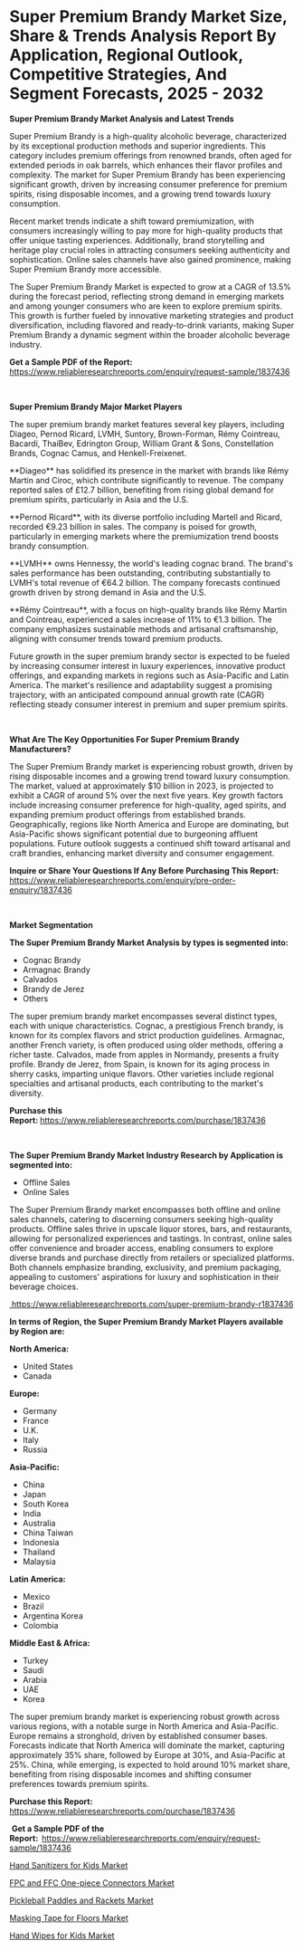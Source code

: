 <p><h1>Super Premium Brandy Market Size, Share & Trends Analysis Report By Application, Regional Outlook, Competitive Strategies, And Segment Forecasts, 2025 - 2032</h1></p><p><strong>Super Premium Brandy Market Analysis and Latest Trends</strong></p>
<p><p>Super Premium Brandy is a high-quality alcoholic beverage, characterized by its exceptional production methods and superior ingredients. This category includes premium offerings from renowned brands, often aged for extended periods in oak barrels, which enhances their flavor profiles and complexity. The market for Super Premium Brandy has been experiencing significant growth, driven by increasing consumer preference for premium spirits, rising disposable incomes, and a growing trend towards luxury consumption.</p><p>Recent market trends indicate a shift toward premiumization, with consumers increasingly willing to pay more for high-quality products that offer unique tasting experiences. Additionally, brand storytelling and heritage play crucial roles in attracting consumers seeking authenticity and sophistication. Online sales channels have also gained prominence, making Super Premium Brandy more accessible.</p><p>The Super Premium Brandy Market is expected to grow at a CAGR of 13.5% during the forecast period, reflecting strong demand in emerging markets and among younger consumers who are keen to explore premium spirits. This growth is further fueled by innovative marketing strategies and product diversification, including flavored and ready-to-drink variants, making Super Premium Brandy a dynamic segment within the broader alcoholic beverage industry.</p></p>
<p><strong>Get a Sample PDF of the Report:&nbsp;</strong> <a href="https://www.reliableresearchreports.com/enquiry/request-sample/1837436?utm_campaign=38&utm_medium=2&utm_source=Github&utm_content=ia&utm_term=10022025&utm_id=super-premium-brandy">https://www.reliableresearchreports.com/enquiry/request-sample/1837436</a></p>
<p>&nbsp;</p>
<p><strong>Super Premium Brandy Major Market Players</strong></p>
<p><p>The super premium brandy market features several key players, including Diageo, Pernod Ricard, LVMH, Suntory, Brown-Forman, Rémy Cointreau, Bacardi, ThaiBev, Edrington Group, William Grant & Sons, Constellation Brands, Cognac Camus, and Henkell-Freixenet. </p><p>**Diageo** has solidified its presence in the market with brands like Rémy Martin and Ciroc, which contribute significantly to revenue. The company reported sales of £12.7 billion, benefiting from rising global demand for premium spirits, particularly in Asia and the U.S.</p><p>**Pernod Ricard**, with its diverse portfolio including Martell and Ricard, recorded €9.23 billion in sales. The company is poised for growth, particularly in emerging markets where the premiumization trend boosts brandy consumption.</p><p>**LVMH** owns Hennessy, the world's leading cognac brand. The brand's sales performance has been outstanding, contributing substantially to LVMH's total revenue of €64.2 billion. The company forecasts continued growth driven by strong demand in Asia and the U.S.</p><p>**Rémy Cointreau**, with a focus on high-quality brands like Rémy Martin and Cointreau, experienced a sales increase of 11% to €1.3 billion. The company emphasizes sustainable methods and artisanal craftsmanship, aligning with consumer trends toward premium products.</p><p>Future growth in the super premium brandy sector is expected to be fueled by increasing consumer interest in luxury experiences, innovative product offerings, and expanding markets in regions such as Asia-Pacific and Latin America. The market's resilience and adaptability suggest a promising trajectory, with an anticipated compound annual growth rate (CAGR) reflecting steady consumer interest in premium and super premium spirits.</p></p>
<p>&nbsp;</p>
<p><strong>What Are The Key Opportunities For Super Premium Brandy Manufacturers?</strong></p>
<p><p>The Super Premium Brandy market is experiencing robust growth, driven by rising disposable incomes and a growing trend toward luxury consumption. The market, valued at approximately $10 billion in 2023, is projected to exhibit a CAGR of around 5% over the next five years. Key growth factors include increasing consumer preference for high-quality, aged spirits, and expanding premium product offerings from established brands. Geographically, regions like North America and Europe are dominating, but Asia-Pacific shows significant potential due to burgeoning affluent populations. Future outlook suggests a continued shift toward artisanal and craft brandies, enhancing market diversity and consumer engagement.</p></p>
<p><strong>Inquire or Share Your Questions If Any Before Purchasing This Report:</strong> <a href="https://www.reliableresearchreports.com/enquiry/pre-order-enquiry/1837436?utm_campaign=38&utm_medium=2&utm_source=Github&utm_content=ia&utm_term=10022025&utm_id=super-premium-brandy">https://www.reliableresearchreports.com/enquiry/pre-order-enquiry/1837436</a></p>
<p>&nbsp;</p>
<p><strong>Market Segmentation</strong></p>
<p><strong>The Super Premium Brandy Market Analysis by types is segmented into:</strong></p>
<p><ul><li>Cognac Brandy</li><li>Armagnac Brandy</li><li>Calvados</li><li>Brandy de Jerez</li><li>Others</li></ul></p>
<p><p>The super premium brandy market encompasses several distinct types, each with unique characteristics. Cognac, a prestigious French brandy, is known for its complex flavors and strict production guidelines. Armagnac, another French variety, is often produced using older methods, offering a richer taste. Calvados, made from apples in Normandy, presents a fruity profile. Brandy de Jerez, from Spain, is known for its aging process in sherry casks, imparting unique flavors. Other varieties include regional specialties and artisanal products, each contributing to the market's diversity.</p></p>
<p><strong>Purchase this Report:&nbsp;</strong><a href="https://www.reliableresearchreports.com/purchase/1837436?utm_campaign=38&utm_medium=2&utm_source=Github&utm_content=ia&utm_term=10022025&utm_id=super-premium-brandy">https://www.reliableresearchreports.com/purchase/1837436</a></p>
<p>&nbsp;</p>
<p><strong>The Super Premium Brandy Market Industry Research by Application is segmented into:</strong></p>
<p><ul><li>Offline Sales</li><li>Online Sales</li></ul></p>
<p><p>The Super Premium Brandy market encompasses both offline and online sales channels, catering to discerning consumers seeking high-quality products. Offline sales thrive in upscale liquor stores, bars, and restaurants, allowing for personalized experiences and tastings. In contrast, online sales offer convenience and broader access, enabling consumers to explore diverse brands and purchase directly from retailers or specialized platforms. Both channels emphasize branding, exclusivity, and premium packaging, appealing to customers' aspirations for luxury and sophistication in their beverage choices.</p></p>
<p><a href="https://www.reliableresearchreports.com/super-premium-brandy-r1837436?utm_campaign=38&utm_medium=2&utm_source=Github&utm_content=ia&utm_term=10022025&utm_id=super-premium-brandy">&nbsp;https://www.reliableresearchreports.com/super-premium-brandy-r1837436</a></p>
<p><strong>In terms of Region, the Super Premium Brandy Market Players available by Region are:</strong></p>
<p>
    <p> <strong> North America: </strong>
        <ul>
            <li>United States</li>
            <li>Canada</li>
        </ul>
        </p> 
    <p> <strong> Europe: </strong>
        <ul>
            <li>Germany</li>
            <li>France</li>
            <li>U.K.</li>
            <li>Italy</li>
            <li>Russia</li>
        </ul>
        </p> 
    <p> <strong> Asia-Pacific: </strong>
        <ul>
            <li>China</li>
            <li>Japan</li>
            <li>South Korea</li>
            <li>India</li>
            <li>Australia</li>
            <li>China Taiwan</li>
            <li>Indonesia</li>
            <li>Thailand</li>
            <li>Malaysia</li>
        </ul>
        </p> 
    <p> <strong> Latin America: </strong>
        <ul>
            <li>Mexico</li>
            <li>Brazil</li>
            <li>Argentina Korea</li>
            <li>Colombia</li>
        </ul>
        </p> 
    <p> <strong> Middle East & Africa: </strong>
        <ul>
            <li>Turkey</li>
            <li>Saudi</li>
            <li>Arabia</li>
            <li>UAE</li>
            <li>Korea</li>
        </ul>
    </p>
    </p>
<p><p>The super premium brandy market is experiencing robust growth across various regions, with a notable surge in North America and Asia-Pacific. Europe remains a stronghold, driven by established consumer bases. Forecasts indicate that North America will dominate the market, capturing approximately 35% share, followed by Europe at 30%, and Asia-Pacific at 25%. China, while emerging, is expected to hold around 10% market share, benefiting from rising disposable incomes and shifting consumer preferences towards premium spirits.</p></p>
<p><strong>Purchase this Report: </strong><a href="https://www.reliableresearchreports.com/purchase/1837436?utm_campaign=38&utm_medium=2&utm_source=Github&utm_content=ia&utm_term=10022025&utm_id=super-premium-brandy">https://www.reliableresearchreports.com/purchase/1837436</a></p>
<p>&nbsp;<strong>Get a Sample PDF of the Report:&nbsp;&nbsp;</strong><a href="https://www.reliableresearchreports.com/enquiry/request-sample/1837436?utm_campaign=38&utm_medium=2&utm_source=Github&utm_content=ia&utm_term=10022025&utm_id=super-premium-brandy">https://www.reliableresearchreports.com/enquiry/request-sample/1837436</a></p>
<p><strong></strong></p>
<p><p><a href="https://github.com/ariyilmelzar/Market-Research-Report-List-1/blob/main/hand-sanitizers-for-kids-market.md?utm_campaign=38&utm_medium=2&utm_source=Github&utm_content=ia&utm_term=10022025&utm_id=super-premium-brandy">Hand Sanitizers for Kids Market</a></p><p><a href="https://github.com/lalolatiot/Market-Research-Report-List-1/blob/main/fpc-and-ffc-one-piece-connectors-market.md?utm_campaign=38&utm_medium=2&utm_source=Github&utm_content=ia&utm_term=10022025&utm_id=super-premium-brandy">FPC and FFC One-piece Connectors Market</a></p><p><a href="https://github.com/zurubting/Market-Research-Report-List-1/blob/main/pickleball-paddles-and-rackets-market.md?utm_campaign=38&utm_medium=2&utm_source=Github&utm_content=ia&utm_term=10022025&utm_id=super-premium-brandy">Pickleball Paddles and Rackets Market</a></p><p><a href="https://github.com/duscarajlha/Market-Research-Report-List-1/blob/main/masking-tape-for-floors-market.md?utm_campaign=38&utm_medium=2&utm_source=Github&utm_content=ia&utm_term=10022025&utm_id=super-premium-brandy">Masking Tape for Floors Market</a></p><p><a href="https://github.com/boluluhabeel/Market-Research-Report-List-1/blob/main/hand-wipes-for-kids-market.md?utm_campaign=38&utm_medium=2&utm_source=Github&utm_content=ia&utm_term=10022025&utm_id=super-premium-brandy">Hand Wipes for Kids Market</a></p></p>